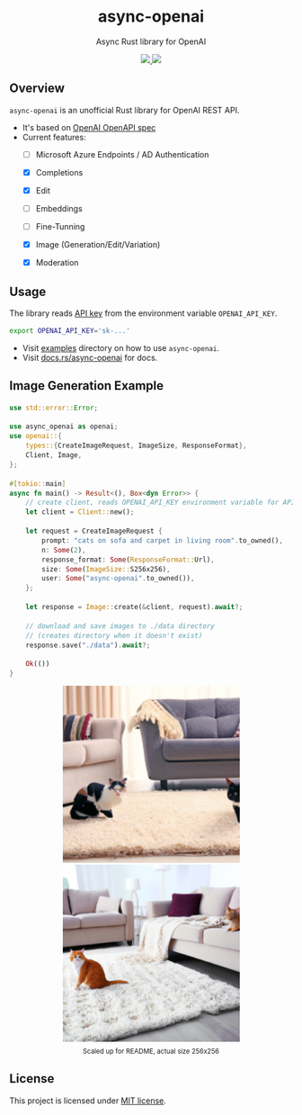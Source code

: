 <h1 align="center"> async-openai </h1>
<p align="center"> Async Rust library for OpenAI </p>
<div align="center">
    <a href="https://crates.io/crates/async-openai">
    <img src="https://img.shields.io/crates/v/async-openai.svg" />
    </a>
    <a href="https://docs.rs/async-openai">
    <img src="https://docs.rs/async-openai/badge.svg" />
    </a>
</div>

## Overview

`async-openai` is an unofficial Rust library for OpenAI REST API.

- It's based on [OpenAI OpenAPI spec](https://github.com/openai/openai-openapi)
- Current features:
  - [ ] Microsoft Azure Endpoints / AD Authentication
  - [x] Completions
  - [x] Edit
  - [ ] Embeddings
  - [ ] Fine-Tunning
  - [x] Image (Generation/Edit/Variation)
  - [x] Moderation


## Usage

The library reads [API key](https://beta.openai.com/account/api-keys) from the environment variable `OPENAI_API_KEY`.

```bash
export OPENAI_API_KEY='sk-...'
```

- Visit [examples](./examples/) directory on how to use `async-openai`.
- Visit [docs.rs/async-openai](https://docs.rs/async-openai) for docs.

## Image Generation Example

```rust
use std::error::Error;

use async_openai as openai;
use openai::{
    types::{CreateImageRequest, ImageSize, ResponseFormat},
    Client, Image,
};

#[tokio::main]
async fn main() -> Result<(), Box<dyn Error>> {
    // create client, reads OPENAI_API_KEY environment variable for API key.
    let client = Client::new();

    let request = CreateImageRequest {
        prompt: "cats on sofa and carpet in living room".to_owned(),
        n: Some(2),
        response_format: Some(ResponseFormat::Url),
        size: Some(ImageSize::S256x256),
        user: Some("async-openai".to_owned()),
    };

    let response = Image::create(&client, request).await?;

    // download and save images to ./data directory
    // (creates directory when it doesn't exist)
    response.save("./data").await?;

    Ok(())
}
```

<div align="center">
  <img width="315" src="../.github/assets/create-image/img-1.png" />
  <img width="315" src="../.github/assets/create-image/img-2.png" />
  <br/>
  <sub>Scaled up for README, actual size 256x256</sub>
</div>


## License

This project is licensed under [MIT license](./LICENSE).
